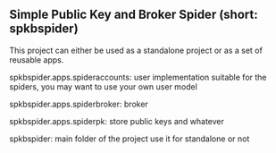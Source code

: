Simple Public Key and Broker Spider (short: spkbspider)
-----------------------------------


This project can either be used as a standalone project or as a set of reusable apps.

spkbspider.apps.spideraccounts: user implementation suitable for the spiders, you may want to use your own user model

spkbspider.apps.spiderbroker: broker

spkbspider.apps.spiderpk: store public keys and whatever

spkbspider: main folder of the project use it for standalone or not
